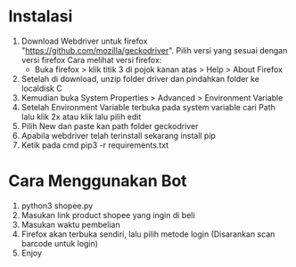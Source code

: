 # Instalasi

1. Download Webdriver untuk firefox "https://github.com/mozilla/geckodriver". Pilih versi yang sesuai dengan versi firefox
   Cara melihat versi firefox:
   - Buka firefox > klik titik 3 di pojok kanan atas > Help > About Firefox
2. Setelah di download, unzip folder driver dan pindahkan folder ke localdisk C
3. Kemudian buka System Properties > Advanced > Environment Variable
4. Setelah Environment Variable terbuka pada system variable cari Path lalu klik 2x atau klik lalu pilih edit
5. Pilih New dan paste kan path folder geckodriver
6. Apabila webdriver telah terinstall sekarang install pip
7. Ketik pada cmd pip3 -r requirements.txt

# Cara Menggunakan Bot

1. python3 shopee.py
2. Masukan link product shopee yang ingin di beli
3. Masukan waktu pembelian
4. Firefox akan terbuka sendiri, lalu pilih metode login (Disarankan scan barcode untuk login)
5. Enjoy

